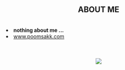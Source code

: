 <body>
<h2 align="center">ABOUT ME</h2>
<br>
  <li><b>nothing about me ...</b></li>
  <li><a href="https://www.poomsakk.com/">www.poomsakk.com</a></li>
<br
  <br>
    <br>
  <br>
  <div align="center">
  <img src="https://media.giphy.com/media/7mQbDHkoSsWl2/giphy.gif">
</div>
<body>
